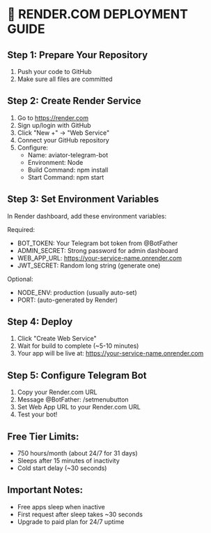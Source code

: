 # 🚀 RENDER.COM DEPLOYMENT GUIDE

## Step 1: Prepare Your Repository
1. Push your code to GitHub
2. Make sure all files are committed

## Step 2: Create Render Service
1. Go to https://render.com
2. Sign up/login with GitHub
3. Click "New +" → "Web Service"
4. Connect your GitHub repository
5. Configure:
   - Name: aviator-telegram-bot
   - Environment: Node
   - Build Command: npm install
   - Start Command: npm start

## Step 3: Set Environment Variables
In Render dashboard, add these environment variables:

Required:
- BOT_TOKEN: Your Telegram bot token from @BotFather
- ADMIN_SECRET: Strong password for admin dashboard
- WEB_APP_URL: https://your-service-name.onrender.com
- JWT_SECRET: Random long string (generate one)

Optional:
- NODE_ENV: production (usually auto-set)
- PORT: (auto-generated by Render)

## Step 4: Deploy
1. Click "Create Web Service"
2. Wait for build to complete (~5-10 minutes)
3. Your app will be live at: https://your-service-name.onrender.com

## Step 5: Configure Telegram Bot
1. Copy your Render.com URL
2. Message @BotFather: /setmenubutton
3. Set Web App URL to your Render.com URL
4. Test your bot!

## Free Tier Limits:
- 750 hours/month (about 24/7 for 31 days)
- Sleeps after 15 minutes of inactivity
- Cold start delay (~30 seconds)

## Important Notes:
- Free apps sleep when inactive
- First request after sleep takes ~30 seconds
- Upgrade to paid plan for 24/7 uptime
